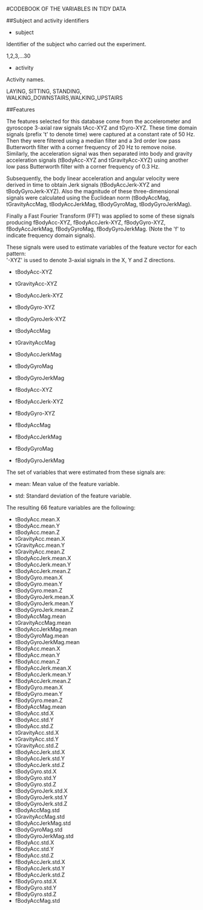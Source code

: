 #CODEBOOK OF THE VARIABLES IN TIDY DATA

##Subject and activity identifiers

- subject
 
 Identifier of the subject who carried out the experiment.
 
 1,2,3,...30

- activity

 Activity names.

 LAYING, SITTING, STANDING, WALKING_DOWNSTAIRS,WALKING_UPSTAIRS

##Features 

The features selected for this database come from the accelerometer and gyroscope 3-axial raw signals tAcc-XYZ and tGyro-XYZ. These time domain signals (prefix 't' to denote time) were captured at a constant rate of 50 Hz. Then they were filtered using a median filter and a 3rd order low pass Butterworth filter with a corner frequency of 20 Hz to remove noise. Similarly, the acceleration signal was then separated into body and gravity acceleration signals (tBodyAcc-XYZ and tGravityAcc-XYZ) using another low pass Butterworth filter with a corner frequency of 0.3 Hz.  

Subsequently, the body linear acceleration and angular velocity were derived in time to obtain Jerk signals (tBodyAccJerk-XYZ and tBodyGyroJerk-XYZ). Also the magnitude of these three-dimensional signals were calculated using the Euclidean norm (tBodyAccMag, tGravityAccMag, tBodyAccJerkMag, tBodyGyroMag, tBodyGyroJerkMag). 

Finally a Fast Fourier Transform (FFT) was applied to some of these signals producing fBodyAcc-XYZ, fBodyAccJerk-XYZ, fBodyGyro-XYZ, fBodyAccJerkMag, fBodyGyroMag, fBodyGyroJerkMag. (Note the 'f' to indicate frequency domain signals). 

These signals were used to estimate variables of the feature vector for each pattern:  
'-XYZ' is used to denote 3-axial signals in the X, Y and Z directions.

- tBodyAcc-XYZ

- tGravityAcc-XYZ

- tBodyAccJerk-XYZ

- tBodyGyro-XYZ

- tBodyGyroJerk-XYZ

- tBodyAccMag

- tGravityAccMag

- tBodyAccJerkMag

- tBodyGyroMag

- tBodyGyroJerkMag

- fBodyAcc-XYZ

- fBodyAccJerk-XYZ

- fBodyGyro-XYZ

- fBodyAccMag

- fBodyAccJerkMag

- fBodyGyroMag

- fBodyGyroJerkMag

The set of variables that were estimated from these signals are: 

- mean: 
Mean value of the feature variable.

- std: 
Standard deviation of the feature variable.


The resulting 66 feature variables are the following:

- tBodyAcc.mean.X	
- tBodyAcc.mean.Y	
- tBodyAcc.mean.Z	
- tGravityAcc.mean.X	
- tGravityAcc.mean.Y	
- tGravityAcc.mean.Z	
- tBodyAccJerk.mean.X	
- tBodyAccJerk.mean.Y	
- tBodyAccJerk.mean.Z	
- tBodyGyro.mean.X	
- tBodyGyro.mean.Y	
- tBodyGyro.mean.Z	
- tBodyGyroJerk.mean.X	
- tBodyGyroJerk.mean.Y	
- tBodyGyroJerk.mean.Z	
- tBodyAccMag.mean	
- tGravityAccMag.mean	
- tBodyAccJerkMag.mean	
- tBodyGyroMag.mean	
- tBodyGyroJerkMag.mean	
- fBodyAcc.mean.X	
- fBodyAcc.mean.Y	
- fBodyAcc.mean.Z	
- fBodyAccJerk.mean.X	
- fBodyAccJerk.mean.Y	
- fBodyAccJerk.mean.Z	
- fBodyGyro.mean.X	
- fBodyGyro.mean.Y	
- fBodyGyro.mean.Z	
- fBodyAccMag.mean	
- tBodyAcc.std.X	
- tBodyAcc.std.Y	
- tBodyAcc.std.Z	
- tGravityAcc.std.X	
- tGravityAcc.std.Y	
- tGravityAcc.std.Z	
- tBodyAccJerk.std.X	
- tBodyAccJerk.std.Y	
- tBodyAccJerk.std.Z	
- tBodyGyro.std.X	
- tBodyGyro.std.Y	
- tBodyGyro.std.Z	
- tBodyGyroJerk.std.X	
- tBodyGyroJerk.std.Y	
- tBodyGyroJerk.std.Z	
- tBodyAccMag.std	
- tGravityAccMag.std	
- tBodyAccJerkMag.std	
- tBodyGyroMag.std	
- tBodyGyroJerkMag.std	
- fBodyAcc.std.X	
- fBodyAcc.std.Y	
- fBodyAcc.std.Z	
- fBodyAccJerk.std.X	
- fBodyAccJerk.std.Y	
- fBodyAccJerk.std.Z	
- fBodyGyro.std.X	
- fBodyGyro.std.Y	
- fBodyGyro.std.Z	
- fBodyAccMag.std
